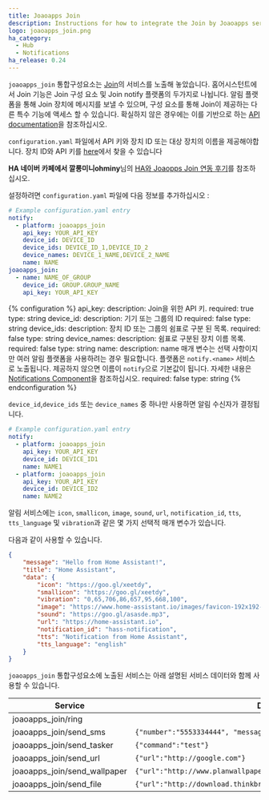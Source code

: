 ```yaml
---
title: Joaoapps Join
description: Instructions for how to integrate the Join by Joaoapps service within Home Assistant.
logo: joaoapps_join.png
ha_category:
  - Hub
  - Notifications
ha_release: 0.24
---
```


`joaoapps_join` 통합구성요소는 [Join](https://joaoapps.com/join)의 서비스를 노출해 놓았습니다. 홈어시스턴트에서 Join 기능은 Join 구성 요소 및 Join notify 플랫폼의 두가지로 나뉩니다.
알림 플랫폼을 통해 Join 장치에 메시지를 보낼 수 있으며, 구성 요소를 통해 Join이 제공하는 다른 특수 기능에 액세스 할 수 있습니다. 확실하지 않은 경우에는 이를 기반으로 하는 [API documentation](https://joaoapps.com/join/api/)을 참조하십시오.

`configuration.yaml` 파일에서 API 키와 장치 ID 또는 대상 장치의 이름을 제공해야합니다. 장치 ID와 API 키를 [here](https://joinjoaomgcd.appspot.com/)에서 찾을 수 있습니다

**HA 네이버 카페에서 깔롱미니ohminy**님의  [HA와 Joaopps Join 연동 후기](http://blog.naver.com/ohminy11/221468519502)를 참조하십시오. 

설정하려면 `configuration.yaml` 파일에 다음 정보를 추가하십시오 :

```yaml
# Example configuration.yaml entry
notify:
  - platform: joaoapps_join
    api_key: YOUR_API_KEY
    device_id: DEVICE_ID
    device_ids: DEVICE_ID_1,DEVICE_ID_2
    device_names: DEVICE_1_NAME,DEVICE_2_NAME
    name: NAME
joaoapps_join:
  - name: NAME_OF_GROUP
    device_id: GROUP.GROUP_NAME
    api_key: YOUR_API_KEY
```

{% configuration %}
api_key:
  description: Join을 위한 API 키.
  required: true
  type: string
device_id:
  description: 기기 또는 그룹의 ID
  required: false
  type: string
device_ids:
  description: 장치 ID 또는 그룹의 쉼표로 구분 된 목록.
  required: false
  type: string
device_names:
  description: 쉼표로 구분된 장치 이름 목록.
  required: false
  type: string
name:
  description: name 매개 변수는 선택 사항이지만 여러 알림 플랫폼을 사용하려는 경우 필요합니다. 플랫폼은 `notify.<name>` 서비스로 노출됩니다. 제공하지 않으면 이름이 `notify`으로 기본값이 됩니다. 자세한 내용은 [Notifications Component](/integrations/notify)을 참조하십시오.
  required: false
  type: string
{% endconfiguration %}

`device_id`,`device_ids` 또는 `device_names` 중 하나만 사용하면 알림 수신자가 결정됩니다.

```yaml
# Example configuration.yaml entry
notify:
  - platform: joaoapps_join
    api_key: YOUR_API_KEY
    device_id: DEVICE_ID1
    name: NAME1
  - platform: joaoapps_join
    api_key: YOUR_API_KEY
    device_id: DEVICE_ID2
    name: NAME2
```

알림 서비스에는 `icon`, `smallicon`, `image`, `sound`, `url`, `notification_id`, `tts`, `tts_language` 및 `vibration`과 같은 몇 가지 선택적 매개 변수가 있습니다.

다음과 같이 사용할 수 있습니다. 

```json
{
	"message": "Hello from Home Assistant!",
	"title": "Home Assistant",
	"data": {
		"icon": "https://goo.gl/xeetdy",
		"smallicon": "https://goo.gl/xeetdy",
		"vibration": "0,65,706,86,657,95,668,100",
		"image": "https://www.home-assistant.io/images/favicon-192x192-full.png",
		"sound": "https://goo.gl/asasde.mp3",
		"url": "https://home-assistant.io",
		"notification_id": "hass-notification",
		"tts": "Notification from Home Assistant",
		"tts_language": "english"
	}
}
```

`joaoapps_join` 통합구성요소에 노출된 서비스는 아래 설명된 서비스 데이터와 함께 사용할 수 있습니다.

| Service                       | Data                                                              |
|------------------------------ |------------------------------------------------------------------ |
| joaoapps_join/ring            |                                                                   |
| joaoapps_join/send_sms        | `{"number":"5553334444", "message":"Hello!"}`                       |
| joaoapps_join/send_tasker     | `{"command":"test"}`                                                |
| joaoapps_join/send_url        | `{"url":"http://google.com"}`                                       |
| joaoapps_join/send_wallpaper  | `{"url":"http://www.planwallpaper.com/static/images/ZhGEqAP.jpg"}`  |
| joaoapps_join/send_file       | `{"url":"http://download.thinkbroadband.com/5MB.zip"}`              |
